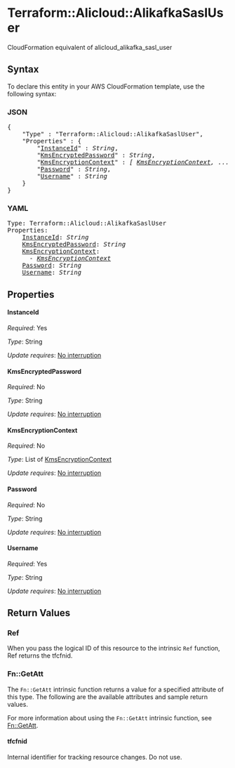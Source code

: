 # Terraform::Alicloud::AlikafkaSaslUser

CloudFormation equivalent of alicloud_alikafka_sasl_user

## Syntax

To declare this entity in your AWS CloudFormation template, use the following syntax:

### JSON

<pre>
{
    "Type" : "Terraform::Alicloud::AlikafkaSaslUser",
    "Properties" : {
        "<a href="#instanceid" title="InstanceId">InstanceId</a>" : <i>String</i>,
        "<a href="#kmsencryptedpassword" title="KmsEncryptedPassword">KmsEncryptedPassword</a>" : <i>String</i>,
        "<a href="#kmsencryptioncontext" title="KmsEncryptionContext">KmsEncryptionContext</a>" : <i>[ <a href="kmsencryptioncontext.md">KmsEncryptionContext</a>, ... ]</i>,
        "<a href="#password" title="Password">Password</a>" : <i>String</i>,
        "<a href="#username" title="Username">Username</a>" : <i>String</i>
    }
}
</pre>

### YAML

<pre>
Type: Terraform::Alicloud::AlikafkaSaslUser
Properties:
    <a href="#instanceid" title="InstanceId">InstanceId</a>: <i>String</i>
    <a href="#kmsencryptedpassword" title="KmsEncryptedPassword">KmsEncryptedPassword</a>: <i>String</i>
    <a href="#kmsencryptioncontext" title="KmsEncryptionContext">KmsEncryptionContext</a>: <i>
      - <a href="kmsencryptioncontext.md">KmsEncryptionContext</a></i>
    <a href="#password" title="Password">Password</a>: <i>String</i>
    <a href="#username" title="Username">Username</a>: <i>String</i>
</pre>

## Properties

#### InstanceId

_Required_: Yes

_Type_: String

_Update requires_: [No interruption](https://docs.aws.amazon.com/AWSCloudFormation/latest/UserGuide/using-cfn-updating-stacks-update-behaviors.html#update-no-interrupt)

#### KmsEncryptedPassword

_Required_: No

_Type_: String

_Update requires_: [No interruption](https://docs.aws.amazon.com/AWSCloudFormation/latest/UserGuide/using-cfn-updating-stacks-update-behaviors.html#update-no-interrupt)

#### KmsEncryptionContext

_Required_: No

_Type_: List of <a href="kmsencryptioncontext.md">KmsEncryptionContext</a>

_Update requires_: [No interruption](https://docs.aws.amazon.com/AWSCloudFormation/latest/UserGuide/using-cfn-updating-stacks-update-behaviors.html#update-no-interrupt)

#### Password

_Required_: No

_Type_: String

_Update requires_: [No interruption](https://docs.aws.amazon.com/AWSCloudFormation/latest/UserGuide/using-cfn-updating-stacks-update-behaviors.html#update-no-interrupt)

#### Username

_Required_: Yes

_Type_: String

_Update requires_: [No interruption](https://docs.aws.amazon.com/AWSCloudFormation/latest/UserGuide/using-cfn-updating-stacks-update-behaviors.html#update-no-interrupt)

## Return Values

### Ref

When you pass the logical ID of this resource to the intrinsic `Ref` function, Ref returns the tfcfnid.

### Fn::GetAtt

The `Fn::GetAtt` intrinsic function returns a value for a specified attribute of this type. The following are the available attributes and sample return values.

For more information about using the `Fn::GetAtt` intrinsic function, see [Fn::GetAtt](https://docs.aws.amazon.com/AWSCloudFormation/latest/UserGuide/intrinsic-function-reference-getatt.html).

#### tfcfnid

Internal identifier for tracking resource changes. Do not use.


